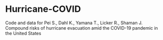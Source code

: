 # Hurricane-COVID
Code and data for Pei S., Dahl K., Yamana T., Licker R., Shaman J. Compound risks of hurricane evacuation amid the COVID-19 pandemic in the United States
